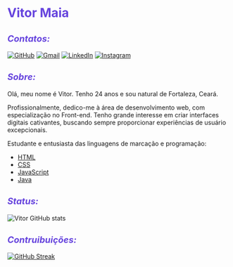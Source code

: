 # <span style="color: #64D">Vitor Maia</span>

## <span style="color: #64D; font-size: 20; font-style: italic;">Contatos:</span>
[![GitHub](https://img.shields.io/badge/GitHub-100000?style=for-the-badge&logo=github&logoColor=white)](https://github.com/vitors-maia)
[![Gmail](https://img.shields.io/badge/Gmail-333333?style=for-the-badge&logo=gmail&logoColor=red)](mailto:vitormaia.ce@gmail.com)
[![LinkedIn](https://img.shields.io/badge/LinkedIn-0077B5?style=for-the-badge&logo=linkedin&logoColor=white)](https:/www.linkedin.com/in/vitors-maia)
[![Instagram](https://img.shields.io/badge/-Instagram-%23E4405F?style=for-the-badge&logo=instagram&logoColor=white)](https://www.instagram.com/vitors_maia/)
## <span style="color: #64D; font-size: 20; font-style: italic;">Sobre:</span>
Olá, meu nome é Vitor. Tenho 24 anos e sou natural de Fortaleza, Ceará.

Profissionalmente, dedico-me à área de desenvolvimento web, com especialização no Front-end. Tenho grande interesse em criar interfaces digitais cativantes, buscando sempre proporcionar experiências de usuário excepcionais.

Estudante e entusiasta das linguagens de marcação e programação:

- [HTML](https://www.w3schools.com/html/default.asp)  
- [CSS](https://www.w3schools.com/css/default.asp)  
- [JavaScript](https://www.w3schools.com/js/default.asp)  
- [Java](https://www.w3schools.com/java/default.asp)

## <span style="color: #64D; font-size: 20; font-style: italic;">Status:</span>

![Vitor GitHub stats](https://github-readme-stats.vercel.app/api?username=vitors-maia&show_icons=true&theme=tokyonight)

## <span style="color: #64D; font-size: 20; font-style: italic;">Contruibuições:</span>

[![GitHub Streak](https://streak-stats.demolab.com/?user=SEUUSERNAME&theme=bear&background=000&border=30A3DC&dates=FFF)](https://git.io/streak-stats)
